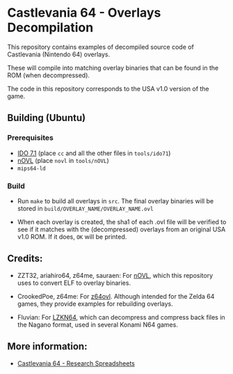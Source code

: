 # Castlevania 64 - Overlays Decompilation

This repository contains examples of decompiled source code of Castlevania (Nintendo 64) overlays.

These will compile into matching overlay binaries that can be found in the ROM (when decompressed).

The code in this repository corresponds to the USA v1.0 version of the game.

## Building (Ubuntu)
### Prerequisites
* [IDO 7.1](https://github.com/decompals/ido-static-recomp/releases) (place `cc` and all the other files in `tools/ido71`)
* [nOVL](https://github.com/Bsquo/nOVL/releases) (place `novl` in `tools/nOVL`)
* `mips64-ld`

### Build
* Run `make` to build all overlays in `src`. The final overlay binaries will be stored in `build/OVERLAY_NAME/OVERLAY_NAME.ovl`

* When each overlay is created, the sha1 of each .ovl file will be verified to see if it matches with the (decompressed) overlays from an original USA v1.0 ROM. If it does, `OK` will be printed.

## Credits:
* ZZT32, ariahiro64, z64me, sauraen: For [nOVL](https://github.com/z64tools/nOVL), which this repository uses to convert ELF to overlay binaries.

* CrookedPoe, z64me: For [z64ovl](https://github.com/CrookedPoe/z64ovl). Although intended for the Zelda 64 games, they provide examples for rebuilding overlays.

* Fluvian: For [LZKN64](https://github.com/Fluvian/lzkn64), which can decompress and compress back files in the Nagano format, used in several Konami N64 games.

## More information:
* [Castlevania 64 - Research Spreadsheets](https://docs.google.com/spreadsheets/d/1nzh_nFf26oVZy6uWeNYiYGXAto6Yz3xypZwWqwJBBJQ/edit#gid=0)